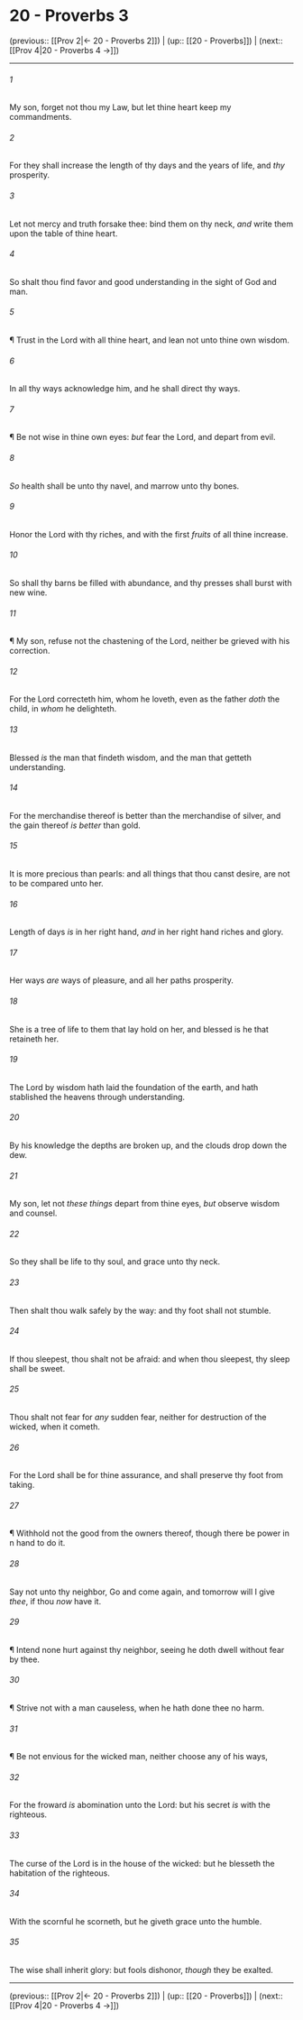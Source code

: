 # 20 - Proverbs 3

(previous:: [[Prov 2|← 20 - Proverbs 2]]) | (up:: [[20 - Proverbs]]) | (next:: [[Prov 4|20 - Proverbs 4 →]])

***


###### 1 
My son, forget not thou my Law, but let thine heart keep my commandments. 

###### 2 
For they shall increase the length of thy days and the years of life, and _thy_ prosperity. 

###### 3 
Let not mercy and truth forsake thee: bind them on thy neck, _and_ write them upon the table of thine heart. 

###### 4 
So shalt thou find favor and good understanding in the sight of God and man. 

###### 5 
¶ Trust in the Lord with all thine heart, and lean not unto thine own wisdom. 

###### 6 
In all thy ways acknowledge him, and he shall direct thy ways. 

###### 7 
¶ Be not wise in thine own eyes: _but_ fear the Lord, and depart from evil. 

###### 8 
_So_ health shall be unto thy navel, and marrow unto thy bones. 

###### 9 
Honor the Lord with thy riches, and with the first _fruits_ of all thine increase. 

###### 10 
So shall thy barns be filled with abundance, and thy presses shall burst with new wine. 

###### 11 
¶ My son, refuse not the chastening of the Lord, neither be grieved with his correction. 

###### 12 
For the Lord correcteth him, whom he loveth, even as the father _doth_ the child, in _whom_ he delighteth. 

###### 13 
Blessed _is_ the man that findeth wisdom, and the man that getteth understanding. 

###### 14 
For the merchandise thereof is better than the merchandise of silver, and the gain thereof _is better_ than gold. 

###### 15 
It is more precious than pearls: and all things that thou canst desire, are not to be compared unto her. 

###### 16 
Length of days _is_ in her right hand, _and_ in her right hand riches and glory. 

###### 17 
Her ways _are_ ways of pleasure, and all her paths prosperity. 

###### 18 
She is a tree of life to them that lay hold on her, and blessed is he that retaineth her. 

###### 19 
The Lord by wisdom hath laid the foundation of the earth, and hath stablished the heavens through understanding. 

###### 20 
By his knowledge the depths are broken up, and the clouds drop down the dew. 

###### 21 
My son, let not _these things_ depart from thine eyes, _but_ observe wisdom and counsel. 

###### 22 
So they shall be life to thy soul, and grace unto thy neck. 

###### 23 
Then shalt thou walk safely by the way: and thy foot shall not stumble. 

###### 24 
If thou sleepest, thou shalt not be afraid: and when thou sleepest, thy sleep shall be sweet. 

###### 25 
Thou shalt not fear for _any_ sudden fear, neither for destruction of the wicked, when it cometh. 

###### 26 
For the Lord shall be for thine assurance, and shall preserve thy foot from taking. 

###### 27 
¶ Withhold not the good from the owners thereof, though there be power in n hand to do it. 

###### 28 
Say not unto thy neighbor, Go and come again, and tomorrow will I give _thee_, if thou _now_ have it. 

###### 29 
¶ Intend none hurt against thy neighbor, seeing he doth dwell without fear by thee. 

###### 30 
¶ Strive not with a man causeless, when he hath done thee no harm. 

###### 31 
¶ Be not envious for the wicked man, neither choose any of his ways, 

###### 32 
For the froward _is_ abomination unto the Lord: but his secret _is_ with the righteous. 

###### 33 
The curse of the Lord is in the house of the wicked: but he blesseth the habitation of the righteous. 

###### 34 
With the scornful he scorneth, but he giveth grace unto the humble. 

###### 35 
The wise shall inherit glory: but fools dishonor, _though_ they be exalted.

***

(previous:: [[Prov 2|← 20 - Proverbs 2]]) | (up:: [[20 - Proverbs]]) | (next:: [[Prov 4|20 - Proverbs 4 →]])
